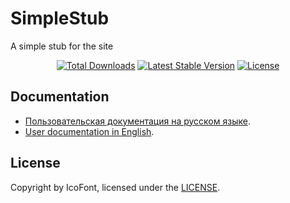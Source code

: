 # SimpleStub

A simple stub for the site
<div style="text-align:center">
<a href="https://packagist.org/packages/simplerest/simplestub"><img src="https://img.shields.io/packagist/dt/simplerest/simplestub" alt="Total Downloads"></a>
<a href="https://packagist.org/packages/simplerest/simplestub"><img src="https://img.shields.io/packagist/v/simplerest/simplestub" alt="Latest Stable Version"></a>
<a href="https://packagist.org/packages/simplerest/simplestub"><img src="https://img.shields.io/packagist/l/simplerest/simplestub" alt="License"></a>
</div>

## Documentation

- [Пользовательская документация на русском языке](./docs/README.ru.md).    
- [User documentation in English](./docs/README.en.md).

## License

Copyright by IcoFont, licensed under the [LICENSE](LICENSE).
